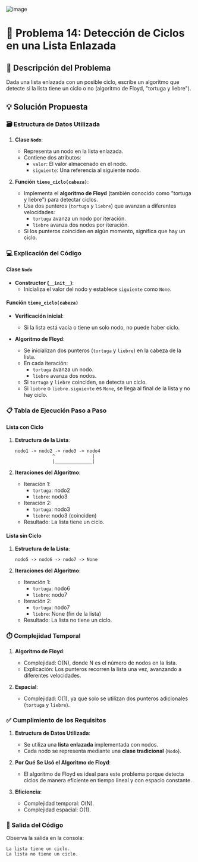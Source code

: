 ![image](https://github.com/user-attachments/assets/e1b1b52f-de9a-4232-ace4-62889211479a)

# **🎯 Problema 14: Detección de Ciclos en una Lista Enlazada**

## **📖 Descripción del Problema**
Dada una lista enlazada con un posible ciclo, escribe un algoritmo que detecte si la lista tiene un ciclo o no (algoritmo de Floyd, "tortuga y liebre").

## **💡 Solución Propuesta**

### **🗃️ Estructura de Datos Utilizada**
1. **Clase `Nodo`**:
   - Representa un nodo en la lista enlazada.
   - Contiene dos atributos:
     - `valor`: El valor almacenado en el nodo.
     - `siguiente`: Una referencia al siguiente nodo.

2. **Función `tiene_ciclo(cabeza)`**:
   - Implementa el **algoritmo de Floyd** (también conocido como "tortuga y liebre") para detectar ciclos.
   - Usa dos punteros (`tortuga` y `liebre`) que avanzan a diferentes velocidades:
     - `tortuga` avanza un nodo por iteración.
     - `liebre` avanza dos nodos por iteración.
   - Si los punteros coinciden en algún momento, significa que hay un ciclo.

### **💻 Explicación del Código**

#### **Clase `Nodo`**
- **Constructor (`__init__`)**:
  - Inicializa el valor del nodo y establece `siguiente` como `None`.

#### **Función `tiene_ciclo(cabeza)`**
- **Verificación inicial**:
  - Si la lista está vacía o tiene un solo nodo, no puede haber ciclo.

- **Algoritmo de Floyd**:
  - Se inicializan dos punteros (`tortuga` y `liebre`) en la cabeza de la lista.
  - En cada iteración:
    - `tortuga` avanza un nodo.
    - `liebre` avanza dos nodos.
  - Si `tortuga` y `liebre` coinciden, se detecta un ciclo.
  - Si `liebre` o `liebre.siguiente` es `None`, se llega al final de la lista y no hay ciclo.

### **📋 Tabla de Ejecución Paso a Paso**

#### **Lista con Ciclo**
1. **Estructura de la Lista**:
   ```
   nodo1 -> nodo2 -> nodo3 -> nodo4
                 ^              |
                 |______________|
   ```

2. **Iteraciones del Algoritmo**:
   - Iteración 1:
     - `tortuga`: nodo2
     - `liebre`: nodo3
   - Iteración 2:
     - `tortuga`: nodo3
     - `liebre`: nodo3 (coinciden)
   - Resultado: La lista tiene un ciclo.

#### **Lista sin Ciclo**
1. **Estructura de la Lista**:
   ```
   nodo5 -> nodo6 -> nodo7 -> None
   ```

2. **Iteraciones del Algoritmo**:
   - Iteración 1:
     - `tortuga`: nodo6
     - `liebre`: nodo7
   - Iteración 2:
     - `tortuga`: nodo7
     - `liebre`: None (fin de la lista)
   - Resultado: La lista no tiene un ciclo.

### **⏱️ Complejidad Temporal**
1. **Algoritmo de Floyd**:
   - Complejidad: O(N), donde N es el número de nodos en la lista.
   - Explicación: Los punteros recorren la lista una vez, avanzando a diferentes velocidades.

2. **Espacial**:
   - Complejidad: O(1), ya que solo se utilizan dos punteros adicionales (`tortuga` y `liebre`).

### **✅ Cumplimiento de los Requisitos**
1. **Estructura de Datos Utilizada**:
   - Se utiliza una **lista enlazada** implementada con nodos.
   - Cada nodo se representa mediante una **clase tradicional** (`Nodo`).

2. **Por Qué Se Usó el Algoritmo de Floyd**:
   - El algoritmo de Floyd es ideal para este problema porque detecta ciclos de manera eficiente en tiempo lineal y con espacio constante.

3. **Eficiencia**:
   - Complejidad temporal: O(N).
   - Complejidad espacial: O(1).

### **📢 Salida del Código**
Observa la salida en la consola:
```
La lista tiene un ciclo.
La lista no tiene un ciclo.
```
